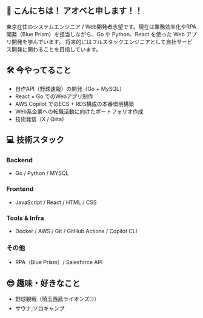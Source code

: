 ## 👋 こんにちは！ アオベと申します！！

東京在住のシステムエンジニア / Web開発者志望です。現在は業務効率化やRPA開発（Blue Prism）を担当しながら、Go や Python、React を使った Web アプリ開発を学んでいます。
将来的にはフルスタックエンジニアとして自社サービス開発に関わることを目指しています。

## 🛠 今やってること
- 自作API（野球速報）の開発（Go + MySQL）
- React × Go でのWebアプリ制作
- AWS Copilot でのECS + RDS構成の本番環境構築
- Web系企業への転職活動に向けたポートフォリオ作成
- 技術発信（X / Qiita）

## 💻 技術スタック

### Backend
- Go / Python / MYSQL

### Frontend
- JavaScript / React / HTML / CSS

### Tools & Infra
- Docker / AWS / Git / GitHub Actions / Copilot CLI

### その他
- RPA（Blue Prism）/ Salesforce API

## 😎 趣味・好きなこと
- 野球観戦（埼玉西武ライオンズ⚾）
- サウナ,ソロキャンプ
